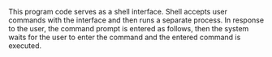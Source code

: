 This program code serves as a shell interface. Shell accepts user commands with the interface and then runs a separate process. In response to the user, the command prompt is entered as follows, then the system waits for the user to enter the command and the entered command is executed.
